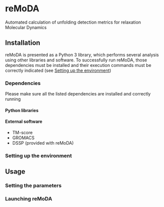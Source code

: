 # reMoDA
Automated calculation of unfolding detection metrics for relaxation Molecular Dynamics

## Installation
reMoDA is presented as a Python 3 library, which performs several analysis using other libraries and software. To successfully run reMoDA, those dependencies must be installed and their execution commands must be correctly indicated (see [Setting up the environment](#setting-up-the-environment))
### Dependencies
Please make sure all the listed dependencies are installed and correctly running
#### Python libraries

#### External software
* TM-score
* GROMACS
* DSSP (provided with reMoDA)
### Setting up the environment


## Usage
### Setting the parameters

### Launching reMoDA
